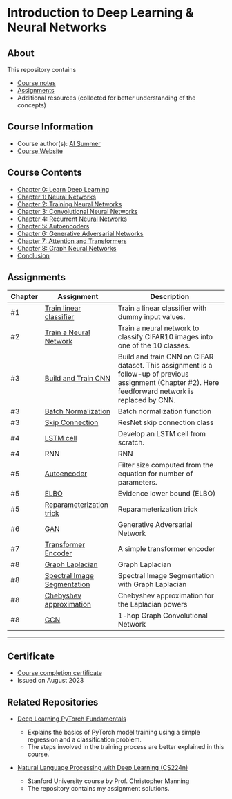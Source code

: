 # Introduction to Deep Learning & Neural Networks

## About

This repository contains

- [Course notes](#course-contents)
- [Assignments](#assignments)
- Additional resources (collected for better understanding of the concepts)

## Course Information

- Course author(s): [AI Summer](https://theaisummer.com/introduction-to-deep-learning-course/)
- [Course Website](https://www.educative.io/courses/intro-deep-learning)

## Course Contents

- [Chapter 0: Learn Deep Learning](./notes/Chapter_0.md)
- [Chapter 1: Neural Networks](./notes/Chapter_1.md)
- [Chapter 2: Training Neural Networks](./notes/Chapter_2.md)
- [Chapter 3: Convolutional Neural Networks](./notes/Chapter_3.md)
- [Chapter 4: Recurrent Neural Networks](./notes/Chapter_4.md)
- [Chapter 5: Autoencoders](./notes/Chapter_5.md)
- [Chapter 6: Generative Adversarial Networks](./notes/Chapter_6.md)
- [Chapter 7: Attention and Transformers](./notes/Chapter_7.md)
- [Chapter 8: Graph Neural Networks](./notes/Chapter_8.md)
- [Conclusion](./notes/Conclusion.md)

## Assignments

  |Chapter|         Assignment        |   Description   |
  |-------|---------------------------|-----------------|
  |#1|[Train linear classifier](./notes/Chapter_1.md#summing-up-the-training-scheme)|Train a linear classifier with dummy input values.|
  |#2|[Train a Neural Network](./notes/Chapter_2.md#help)|Train a neural network to classify CIFAR10 images into one of the 10 classes.|
  |#3|[Build and Train CNN](./notes/Chapter_3.md#build-a-convolutional-network)|Build and train CNN on CIFAR dataset. This assignment is a follow-up of previous assignment (Chapter #2). Here feedforward network is replaced by CNN.|
  |#3|[Batch Normalization](./notes/Chapter_3.md#batch-normalization-implementation)|Batch normalization function|
  |#3|[Skip Connection](./notes/Chapter_3.md#resnet-skip-connections-via-addition)|ResNet skip connection class|
  |#4|[LSTM cell](./notes/Chapter_4.md#simplication-of-lstm-equations)|Develop an LSTM cell from scratch.|
  |#4|RNN|RNN|
  |#5|[Autoencoder](./notes/Chapter_5.md#exercise)|Filter size computed from the equation for number of parameters.|
  |#5|[ELBO](./notes/Chapter_5.md#elbo-implementation)|Evidence lower bound (ELBO)|
  |#5|[Reparameterization trick](./notes/Chapter_5.md#reparameterization-trick-exercise)|Reparameterization trick|
  |#6|[GAN](./notes/Chapter_6.md#develop-a-gan-with-pytorch)|Generative Adversarial Network|
  |#7|[Transformer Encoder](./notes/Chapter_7.md#build-a-transformer-encoder)|A simple transformer encoder|
  |#8|[Graph Laplacian](./notes/Chapter_8.md#the-graph-laplacian)|Graph Laplacian|
  |#8|[Spectral Image Segmentation](./notes/Chapter_8.md#spectral-image-segmentation-with-graph-laplacian)|Spectral Image Segmentation with Graph Laplacian|
  |#8|[Chebyshev approximation](./notes/Chapter_8.md#illustration-of-the-general-graph-convolution-method)|Chebyshev approximation for the Laplacian powers|
  |#8|[GCN](./notes/Chapter_8.md#assignment)|1-hop Graph Convolutional Network|
  *****

## Certificate

- [Course completion certificate](./certificate/introduction_to_deep_learning_and_neural_networks_educative.pdf)
- Issued on August 2023

## Related Repositories

- [Deep Learning PyTorch Fundamentals](https://github.com/kaushikacharya/course_programming_assignment/tree/master/Deep_Learning_Pytorch_Fundamentals_Educative)
  - Explains the basics of PyTorch model training using a simple regression and a classification problem.
  - The steps involved in the training process are better explained in this course.

- [Natural Language Processing with Deep Learning (CS224n)](https://github.com/kaushikacharya/Natural_Language_Processing_with_Deep_Learning_CS224n)
  - Stanford University course by Prof. Christopher Manning
  - The repository contains my assignment solutions.
